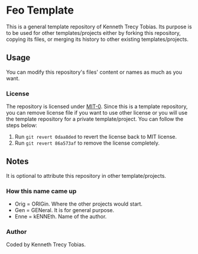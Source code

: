 # Feo Template
This is a general template repository of Kenneth Trecy Tobias. Its purpose is to be used for other
templates/projects either by forking this repository, copying its files, or merging its history to
other existing templates/projects.

<!--
The `origin` section may be used to indicate where the project (that is using this template) came from.

## Origin
The repository was based from [`master`] branch of [Origenne Template].

-->

## Usage
You can modify this repository's files' content or names as much as you want.

### License
The repository is licensed under [MIT-0]. Since this is a template repository, you can remove
license file if you want to use other license or you will use the template repository for a private
template/project. You can follow the steps below:
1. Run `git revert 0daa8ded` to revert the license back to MIT license.
2. Run `git revert 86a573af` to remove the license completely.

## Notes
It is optional to attribute this repository in other template/projects.

### How this name came up
- Orig = ORIGin. Where the other projects would start.
- Gen = GENeral. It is for general purpose.
- Enne = kENNEth. Name of the author.

### Author
Coded by Kenneth Trecy Tobias.

<!--

[`master`]: http://repo.local/KennethTrecy/origenne_template
[Origenne Template]: http://repo.local/KennethTrecy/origenne_template

-->

[MIT-0]: https://github.com/KennethTrecy/origenne_template/blob/master/LICENSE
